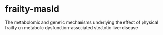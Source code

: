 # frailty-masld
The metabolomic and genetic mechanisms underlying the effect of physical frailty on metabolic dysfunction-associated steatotic liver disease
